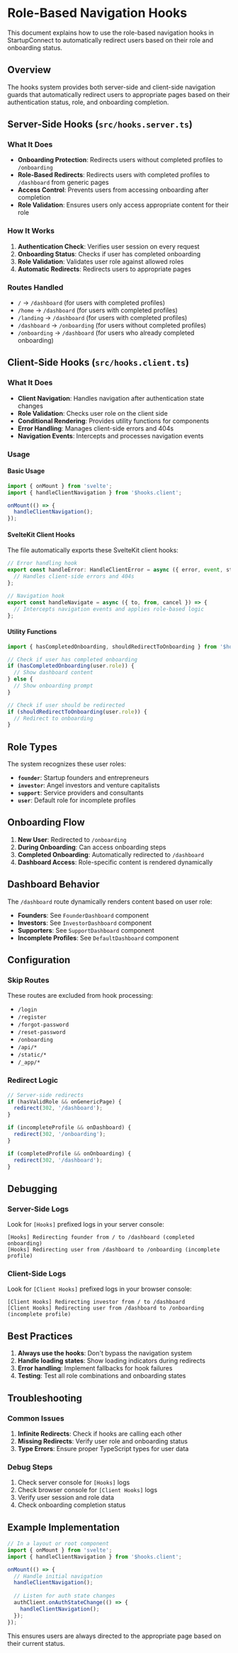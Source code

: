 # Role-Based Navigation Hooks

This document explains how to use the role-based navigation hooks in StartupConnect to automatically redirect users based on their role and onboarding status.

## Overview

The hooks system provides both server-side and client-side navigation guards that automatically redirect users to appropriate pages based on their authentication status, role, and onboarding completion.

## Server-Side Hooks (`src/hooks.server.ts`)

### What It Does

- **Onboarding Protection**: Redirects users without completed profiles to `/onboarding`
- **Role-Based Redirects**: Redirects users with completed profiles to `/dashboard` from generic pages
- **Access Control**: Prevents users from accessing onboarding after completion
- **Role Validation**: Ensures users only access appropriate content for their role

### How It Works

1. **Authentication Check**: Verifies user session on every request
2. **Onboarding Status**: Checks if user has completed onboarding
3. **Role Validation**: Validates user role against allowed roles
4. **Automatic Redirects**: Redirects users to appropriate pages

### Routes Handled

- `/` → `/dashboard` (for users with completed profiles)
- `/home` → `/dashboard` (for users with completed profiles)
- `/landing` → `/dashboard` (for users with completed profiles)
- `/dashboard` → `/onboarding` (for users without completed profiles)
- `/onboarding` → `/dashboard` (for users who already completed onboarding)

## Client-Side Hooks (`src/hooks.client.ts`)

### What It Does

- **Client Navigation**: Handles navigation after authentication state changes
- **Role Validation**: Checks user role on the client side
- **Conditional Rendering**: Provides utility functions for components
- **Error Handling**: Manages client-side errors and 404s
- **Navigation Events**: Intercepts and processes navigation events

### Usage

#### Basic Usage

```typescript
import { onMount } from 'svelte';
import { handleClientNavigation } from '$hooks.client';

onMount(() => {
  handleClientNavigation();
});
```

#### SvelteKit Client Hooks

The file automatically exports these SvelteKit client hooks:

```typescript
// Error handling hook
export const handleError: HandleClientError = async ({ error, event, status, message }) => {
  // Handles client-side errors and 404s
};

// Navigation hook  
export const handleNavigate = async ({ to, from, cancel }) => {
  // Intercepts navigation events and applies role-based logic
};
```

#### Utility Functions

```typescript
import { hasCompletedOnboarding, shouldRedirectToOnboarding } from '$hooks.client';

// Check if user has completed onboarding
if (hasCompletedOnboarding(user.role)) {
  // Show dashboard content
} else {
  // Show onboarding prompt
}

// Check if user should be redirected
if (shouldRedirectToOnboarding(user.role)) {
  // Redirect to onboarding
}
```

## Role Types

The system recognizes these user roles:

- **`founder`**: Startup founders and entrepreneurs
- **`investor`**: Angel investors and venture capitalists  
- **`support`**: Service providers and consultants
- **`user`**: Default role for incomplete profiles

## Onboarding Flow

1. **New User**: Redirected to `/onboarding`
2. **During Onboarding**: Can access onboarding steps
3. **Completed Onboarding**: Automatically redirected to `/dashboard`
4. **Dashboard Access**: Role-specific content is rendered dynamically

## Dashboard Behavior

The `/dashboard` route dynamically renders content based on user role:

- **Founders**: See `FounderDashboard` component
- **Investors**: See `InvestorDashboard` component
- **Supporters**: See `SupportDashboard` component
- **Incomplete Profiles**: See `DefaultDashboard` component

## Configuration

### Skip Routes

These routes are excluded from hook processing:

- `/login`
- `/register`
- `/forgot-password`
- `/reset-password`
- `/onboarding`
- `/api/*`
- `/static/*`
- `/_app/*`

### Redirect Logic

```typescript
// Server-side redirects
if (hasValidRole && onGenericPage) {
  redirect(302, '/dashboard');
}

if (incompleteProfile && onDashboard) {
  redirect(302, '/onboarding');
}

if (completedProfile && onOnboarding) {
  redirect(302, '/dashboard');
}
```

## Debugging

### Server-Side Logs

Look for `[Hooks]` prefixed logs in your server console:

```
[Hooks] Redirecting founder from / to /dashboard (completed onboarding)
[Hooks] Redirecting user from /dashboard to /onboarding (incomplete profile)
```

### Client-Side Logs

Look for `[Client Hooks]` prefixed logs in your browser console:

```
[Client Hooks] Redirecting investor from / to /dashboard
[Client Hooks] Redirecting user from /dashboard to /onboarding (incomplete profile)
```

## Best Practices

1. **Always use the hooks**: Don't bypass the navigation system
2. **Handle loading states**: Show loading indicators during redirects
3. **Error handling**: Implement fallbacks for hook failures
4. **Testing**: Test all role combinations and onboarding states

## Troubleshooting

### Common Issues

1. **Infinite Redirects**: Check if hooks are calling each other
2. **Missing Redirects**: Verify user role and onboarding status
3. **Type Errors**: Ensure proper TypeScript types for user data

### Debug Steps

1. Check server console for `[Hooks]` logs
2. Check browser console for `[Client Hooks]` logs
3. Verify user session and role data
4. Check onboarding completion status

## Example Implementation

```typescript
// In a layout or root component
import { onMount } from 'svelte';
import { handleClientNavigation } from '$hooks.client';

onMount(() => {
  // Handle initial navigation
  handleClientNavigation();
  
  // Listen for auth state changes
  authClient.onAuthStateChange(() => {
    handleClientNavigation();
  });
});
```

This ensures users are always directed to the appropriate page based on their current status.
